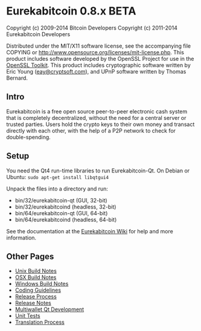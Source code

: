 Eurekabitcoin 0.8.x BETA
====================

Copyright (c) 2009-2014 Bitcoin Developers
Copyright (c) 2011-2014 Eurekabitcoin Developers

Distributed under the MIT/X11 software license, see the accompanying
file COPYING or http://www.opensource.org/licenses/mit-license.php.
This product includes software developed by the OpenSSL Project for use in the [OpenSSL Toolkit](http://www.openssl.org/). This product includes
cryptographic software written by Eric Young ([eay@cryptsoft.com](mailto:eay@cryptsoft.com)), and UPnP software written by Thomas Bernard.


Intro
---------------------
Eurekabitcoin is a free open source peer-to-peer electronic cash system that is
completely decentralized, without the need for a central server or trusted
parties.  Users hold the crypto keys to their own money and transact directly
with each other, with the help of a P2P network to check for double-spending.


Setup
---------------------
You need the Qt4 run-time libraries to run Eurekabitcoin-Qt. On Debian or Ubuntu:
	`sudo apt-get install libqtgui4`

Unpack the files into a directory and run:

- bin/32/eurekabitcoin-qt (GUI, 32-bit)
- bin/32/eurekabitcoind (headless, 32-bit)
- bin/64/eurekabitcoin-qt (GUI, 64-bit)
- bin/64/eurekabitcoind (headless, 64-bit)

See the documentation at the [Eurekabitcoin Wiki](http://eurekabitcoin.info)
for help and more information.


Other Pages
---------------------
- [Unix Build Notes](build-unix.md)
- [OSX Build Notes](build-osx.md)
- [Windows Build Notes](build-msw.md)
- [Coding Guidelines](coding.md)
- [Release Process](release-process.md)
- [Release Notes](release-notes.md)
- [Multiwallet Qt Development](multiwallet-qt.md)
- [Unit Tests](unit-tests.md)
- [Translation Process](translation_process.md)
